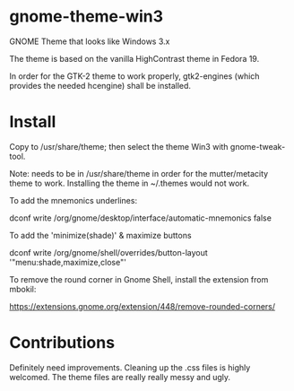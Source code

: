 gnome-theme-win3
================

GNOME Theme that looks like Windows 3.x

The theme is based on the vanilla HighContrast theme in Fedora 19.

In order for the GTK-2 theme to work properly, gtk2-engines (which provides the needed hcengine) shall be installed.

Install
=======

Copy to /usr/share/theme; then select the theme Win3 with gnome-tweak-tool.

Note: needs to be in /usr/share/theme in order for the mutter/metacity
theme to work. Installing the theme in ~/.themes would not work.

To add the mnemonics underlines:

  dconf write /org/gnome/desktop/interface/automatic-mnemonics false

To add the 'minimize(shade)' & maximize buttons

  dconf write /org/gnome/shell/overrides/button-layout '"menu:shade,maximize,close"'

To remove the round corner in Gnome Shell, install the extension from
mbokil:

https://extensions.gnome.org/extension/448/remove-rounded-corners/


Contributions
=============

Definitely need improvements. Cleaning up the .css files is highly
welcomed. The theme files are really really messy and ugly.

